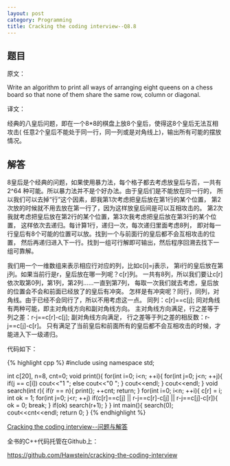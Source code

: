```yaml
---
layout: post
category: Programming
title: Cracking the coding interview--Q8.8
---
```


## 题目

原文：

Write an algorithm to print all ways of arranging eight queens on a 
chess board so that none of them share the same row, column or 
diagonal.

译文：

经典的八皇后问题，即在一个8*8的棋盘上放8个皇后，使得这8个皇后无法互相攻击(
任意2个皇后不能处于同一行，同一列或是对角线上)，输出所有可能的摆放情况。

## 解答

8皇后是个经典的问题，如果使用暴力法，每个格子都去考虑放皇后与否，一共有2^64 
种可能。所以暴力法并不是个好办法。由于皇后们是不能放在同一行的，
所以我们可以去掉“行”这个因素，即我第1次考虑把皇后放在第1行的某个位置，
第2次放的时候就不用去放在第一行了，因为这样放皇后间是可以互相攻击的。
第2次我就考虑把皇后放在第2行的某个位置，第3次我考虑把皇后放在第3行的某个位置，
这样依次去递归。每计算1行，递归一次，每次递归里面考虑8列，
即对每一行皇后有8个可能的位置可以放。找到一个与前面行的皇后都不会互相攻击的位置，
然后再递归进入下一行。找到一组可行解即可输出，然后程序回溯去找下一组可靠解。

我们用一个一维数组来表示相应行对应的列，比如c[i]=j表示，
第i行的皇后放在第j列。如果当前行是r，皇后放在哪一列呢？c[r]列。
一共有8列，所以我们要让c[r]依次取第0列，第1列，第2列……一直到第7列，
每取一次我们就去考虑，皇后放的位置会不会和前面已经放了的皇后有冲突。
怎样是有冲突呢？同行，同列，对角线。由于已经不会同行了，所以不用考虑这一点。
同列：c[r]==c[j]; 同对角线有两种可能，即主对角线方向和副对角线方向。
主对角线方向满足，行之差等于列之差：r-j==c[r]-c[j]; 副对角线方向满足，
行之差等于列之差的相反数：r-j==c[j]-c[r]。
只有满足了当前皇后和前面所有的皇后都不会互相攻击的时候，才能进入下一级递归。

代码如下：

{% highlight cpp %}
#include <iostream>
using namespace std;

int c[20], n=8, cnt=0;
void print(){
    for(int i=0; i<n; ++i){
        for(int j=0; j<n; ++j){
            if(j == c[i]) cout<<"1 ";
            else cout<<"0 ";
        }
        cout<<endl;
    }
    cout<<endl;
}
void search(int r){
    if(r == n){
        print();
        ++cnt;
        return;
    }
    for(int i=0; i<n; ++i){
        c[r] = i;
        int ok = 1;
        for(int j=0; j<r; ++j)
            if(c[r]==c[j] || r-j==c[r]-c[j] || r-j==c[j]-c[r]){
                ok = 0;
                break;
            }
        if(ok) search(r+1);
    }
}
int main(){
    search(0);
    cout<<cnt<<endl;
    return 0;
}
{% endhighlight %}

[Cracking the coding interview--问题与解答](/posts/ctci-solutions-contents.html)

全书的C++代码托管在Github上：

<https://github.com/Hawstein/cracking-the-coding-interview>
